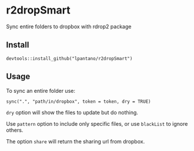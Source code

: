 # r2dropSmart

Sync entire folders to dropbox with rdrop2 package

## Install

```
devtools::install_github("lpantano/r2dropSmart")
```

## Usage

To sync an entire folder use:

```
sync(".", "path/in/dropbox", token = token, dry = TRUE)
```

`dry` option will show the files to update but do nothing.

Use `pattern` option to include only specific files, or use `blackList` to ignore others.

The option `share` will return the sharing url from dropbox.
